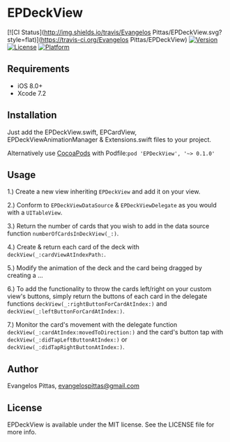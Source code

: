 # EPDeckView

[![CI Status](http://img.shields.io/travis/Evangelos Pittas/EPDeckView.svg?style=flat)](https://travis-ci.org/Evangelos Pittas/EPDeckView)
[![Version](https://img.shields.io/cocoapods/v/EPDeckView.svg?style=flat)](http://cocoapods.org/pods/EPDeckView)
[![License](https://img.shields.io/cocoapods/l/EPDeckView.svg?style=flat)](http://cocoapods.org/pods/EPDeckView)
[![Platform](https://img.shields.io/cocoapods/p/EPDeckView.svg?style=flat)](http://cocoapods.org/pods/EPDeckView)


## Requirements

- iOS 8.0+
- Xcode 7.2


## Installation
Just add the EPDeckView.swift, EPCardView, EPDeckViewAnimationManager & Extensions.swift files to your project.

Alternatively use [CocoaPods](https://cocoapods.org) with Podfile:`pod 'EPDeckView', '~> 0.1.0'`


## Usage
1.) Create a new view inheriting `EPDeckView` and add it on your view.

2.) Conform to `EPDeckViewDataSource` & `EPDeckViewDelegate` as you would with a `UITableView`.

3.) Return the number of cards that you wish to add in the data source function `numberOfCardsInDeckView(_:)`.

4.) Create & return each card of the deck with `deckView(_:cardViewAtIndexPath:`.

5.) Modify the animation of the deck and the card being dragged by creating a ...

6.) To add the functionality to throw the cards left/right on your custom view's buttons, simply return the buttons of each card in the delegate functions `deckView(_:rightButtonForCardAtIndex:)` and `deckView(_:leftButtonForCardAtIndex:)`.

7.) Monitor the card's movement with the delegate function `deckView(_:cardAtIndex:movedToDirection:)` and the card's button tap with `deckView(_:didTapLeftButtonAtIndex:)` or `deckView(_:didTapRightButtonAtIndex:)`.


## Author

Evangelos Pittas, evangelospittas@gmail.com

## License

EPDeckView is available under the MIT license. See the LICENSE file for more info.
